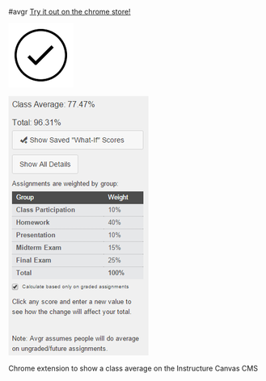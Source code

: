 #avgr
[Try it out on the chrome store!](https://chrome.google.com/webstore/detail/avgr/pfnfdaggkjelbkjbmfngcjllgamgdkdp)

![Logo](/icons/icon128.png)

![Screenshot](screenshot.PNG)

Chrome extension to show a class average on the Instructure Canvas CMS
